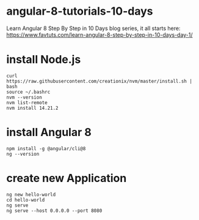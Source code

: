 # angular-8-tutorials-10-days
Learn Angular 8 Step By Step in 10 Days blog series, it all starts here: https://www.favtuts.com/learn-angular-8-step-by-step-in-10-days-day-1/

# install Node.js

```
curl https://raw.githubusercontent.com/creationix/nvm/master/install.sh | bash
source ~/.bashrc
nvm --version
nvm list-remote
nvm install 14.21.2
```

# install Angular 8

```
npm install -g @angular/cli@8
ng --version
```

# create new Application

```
ng new hello-world
cd hello-world
ng serve
ng serve --host 0.0.0.0 --port 8080
```